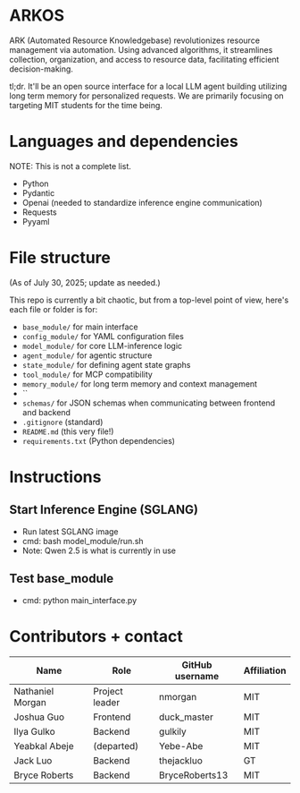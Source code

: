 # ARKOS

ARK (Automated Resource Knowledgebase) revolutionizes resource management via automation. Using advanced algorithms, it streamlines collection, organization, and access to resource data, facilitating efficient decision-making.

tl;dr. It'll be an open source interface for a local LLM agent building utilizing long term memory for personalized requests. We are primarily focusing on targeting MIT students for the time being.


# Languages and dependencies

NOTE: This is not a complete list.

* Python
* Pydantic
* Openai (needed to standardize inference engine communication)
* Requests
* Pyyaml

# File structure

(As of July 30, 2025; update as needed.)

This repo is currently a bit chaotic, but from a top-level point of view, here's each file or folder is for:

* `base_module/` for main interface
* `config_module/` for YAML configuration files
* `model_module/` for core LLM-inference logic
* `agent_module/` for agentic structure 
* `state_module/` for defining agent state graphs 
* `tool_module/` for MCP compatibility 
* `memory_module/` for long term memory and context management 
*   ``
* `schemas/` for JSON schemas when communicating between frontend and backend
* `.gitignore` (standard)
* `README.md` (this very file!)
* `requirements.txt` (Python dependencies)

# Instructions

## Start Inference Engine (SGLANG)
* Run latest SGLANG image 
* cmd: bash model_module/run.sh
* Note: Qwen 2.5 is what is currently in use 

## Test base_module
* cmd: python main_interface.py

# Contributors + contact

| Name                  | Role           | GitHub username | Affiliation |
| --------------------  | -------------- | --------------- | ----------- |
| Nathaniel Morgan      | Project leader | nmorgan         | MIT         |
| Joshua Guo            | Frontend       | duck_master     | MIT         |
| Ilya Gulko            | Backend        | gulkily         | MIT         |
| Yeabkal Abeje         | (departed)     | Yebe-Abe        | MIT         |
| Jack Luo              | Backend        | thejackluo      | GT          |
| Bryce Roberts         | Backend        | BryceRoberts13  | MIT         | 

